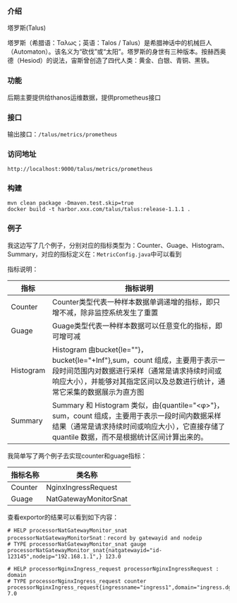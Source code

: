 ### 介绍

塔罗斯(Talus)

塔罗斯（希腊语：Ταλως；英语：Talos / Talus）是希腊神话中的机械巨人（Automaton）。该名义为“砍伐”或“太阳”。塔罗斯的身世有三种版本。按赫西奥德（Hesiod）的说法，宙斯曾创造了四代人类：黄金、白银、青铜、黑铁。

### 功能

后期主要提供给thanos运维数据，提供prometheus接口

### 接口

输出接口：`/talus/metrics/prometheus`


### 访问地址

```shell script
http://localhost:9000/talus/metrics/prometheus
```

### 构建

```shell script
mvn clean package -Dmaven.test.skip=true
docker build -t harbor.xxx.com/talus/talus:release-1.1.1 .
```

### 例子

我这边写了几个例子，分别对应的指标类型为：Counter、Guage、Histogram、Summary，对应的指标定义在：`MetricConfig.java`中可以看到

指标说明：

|指标|指标说明|
|----|----
|Counter|Counter类型代表一种样本数据单调递增的指标，即只增不减，除非监控系统发生了重置
|Guage|Guage类型代表一种样本数据可以任意变化的指标，即可增可减
|Histogram|Histogram 由bucket{le=""}，bucket{le="+Inf"},sum，count 组成，主要用于表示一段时间范围内对数据进行采样（通常是请求持续时间或响应大小），并能够对其指定区间以及总数进行统计，通常它采集的数据展示为直方图
|Summary|Summary 和 Histogram 类似，由{quantile="<φ>"}，sum，count 组成，主要用于表示一段时间内数据采样结果（通常是请求持续时间或响应大小），它直接存储了 quantile 数据，而不是根据统计区间计算出来的。


我简单写了两个例子去实现counter和guage指标：

|指标名称|类名称|
|----|----
|Counter|NginxIngressRequest|
|Guage|NatGatewayMonitorSnat|

查看exportor的结果可以看到如下内容：

```shell script
# HELP processorNatGatewayMonitor_snat processorNatGatewayMonitorSnat：record by gatewayid and nodeip
# TYPE processorNatGatewayMonitor_snat gauge
processorNatGatewayMonitor_snat{natgatewayid="id-123145",nodeip="192.168.1.1",} 123.0
```

```shell script
# HELP processorNginxIngress_request processorNginxIngressRequest : domain
# TYPE processorNginxIngress_request counter
processorNginxIngress_request{ingressname="ingress1",domain="ingress.dgsfor.com",} 7.0
```